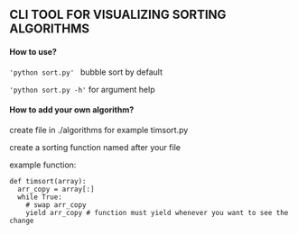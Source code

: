 ## CLI TOOL FOR VISUALIZING SORTING ALGORITHMS

#### How to use?

`'python sort.py' ` bubble sort by default

`'python sort.py -h'` for argument help 

#### How to add your own algorithm?

create file in ./algorithms for example timsort.py

create a sorting function named after your file

example function:
```
def timsort(array):
  arr_copy = array[:]
  while True:
    # swap arr_copy
    yield arr_copy # function must yield whenever you want to see the change
```
